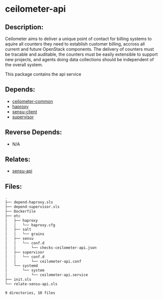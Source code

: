 # ceilometer-api

## Description:

Ceilometer aims to deliver a unique point of contact for billing systems to aquire all counters they need to establish  customer billing, accross all current and future OpenStack components. The delivery of counters must be tracable and auditable, the counters must be easily extensible to support new projects, and agents doing data collections should be independent of the overall system.

This package contains the api service

## Depends:

  -  [ceilometer-common](salt/ceilometer-common)
  -  [haproxy](salt/haproxy)
  -  [sensu-client](salt/sensu-client)
  -  [supervisor](salt/supervisor)

## Reverse Depends:

  -  N/A

## Relates:

  -  [sensu-api](salt/sensu-api)

## Files:

```bash
.
├── depend-haproxy.sls
├── depend-supervisor.sls
├── Dockerfile
├── etc
│   ├── haproxy
│   │   └── haproxy.cfg
│   ├── salt
│   │   └── grains
│   ├── sensu
│   │   └── conf.d
│   │       └── checks-ceilometer-api.json
│   ├── supervisor
│   │   └── conf.d
│   │       └── ceilometer-api.conf
│   └── systemd
│       └── system
│           └── ceilometer-api.service
├── init.sls
└── relate-sensu-api.sls

9 directories, 10 files
```
